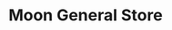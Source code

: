 ---
title: "Moon General Store"
url: /karachi/moon-general-store-w39g-mc3-federal-b-area-yaseenabad/
shop: general
---